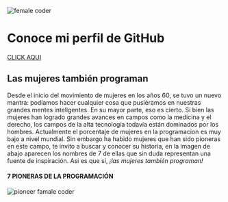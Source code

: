 ![female coder](https://wegate.eu/sites/default/files/shutterstock_606184016.jpg)
# Conoce mi perfil de GitHub
[CLICK AQUI](https://github.com/verohesa)
## Las mujeres también programan
Desde el inicio del movimiento de mujeres en los años 60, se tuvo un nuevo mantra: podíamos hacer cualquier cosa que pusiéramos en nuestras grandes mentes inteligentes. En su mayor parte, eso es cierto. Si bien las mujeres han logrado grandes avances en campos como la medicina y el derecho, los campos de la alta tecnología todavía están dominados por los hombres. Actualmente el porcentaje de mujeres en la programacion es muy bajo a nivel mundial. Sin embargo ha habido mujeres que han sido pioneras en este campo, te invito a buscar y conocer su historia, en la imagen de abajo aparecen los nombres de 7 de ellas que sin duda representan una fuente de inspiración. Asi es que sí, *¡las mujeres también programan!*
####  7 PIONERAS DE LA PROGRAMACIÓN
![pioneer famale coder](https://images.ctfassets.net/yr4qj72ki4ky/legacyBlogPost13Image0/e47bfebfe6e6d8fd97f364ae0ecedca6/image-asset.jpeg)
